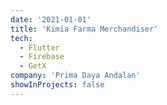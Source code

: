 ```yaml
---
date: '2021-01-01'
title: 'Kimia Farma Merchandiser'
tech:
  - Flutter
  - Firebase
  - GetX
company: 'Prima Daya Andalan'
showInProjects: false
---
```

